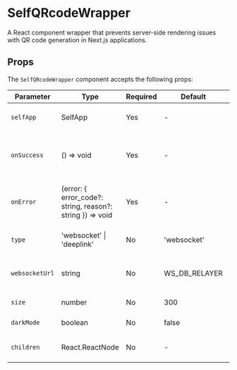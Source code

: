 # SelfQRcodeWrapper

A React component wrapper that prevents server-side rendering issues with QR code generation in Next.js applications.

## Props

The `SelfQRcodeWrapper` component accepts the following props:

| Parameter      | Type            | Required | Default         | Description                                           |
| -------------- | --------------- | -------- | --------------- | ----------------------------------------------------- |
| `selfApp`      | SelfApp         | Yes      | -               | The SelfApp configuration object                      |
| `onSuccess`    | () => void      | Yes      | -               | Callback function executed on successful verification |
| `onError`      | (error: { error_code?: string, reason?: string }) => void      | Yes      | -               | Callback function executed on verification error     |
| `type`         | 'websocket' \| 'deeplink' | No       | 'websocket'     | Type of QR code to generate                           |
| `websocketUrl` | string          | No       | WS\_DB\_RELAYER | Custom WebSocket URL for verification                 |
| `size`         | number          | No       | 300             | QR code size in pixels                                |
| `darkMode`     | boolean         | No       | false           | Enable dark mode styling                              |
| `children`     | React.ReactNode | No       | -               | Custom children to render                             |
